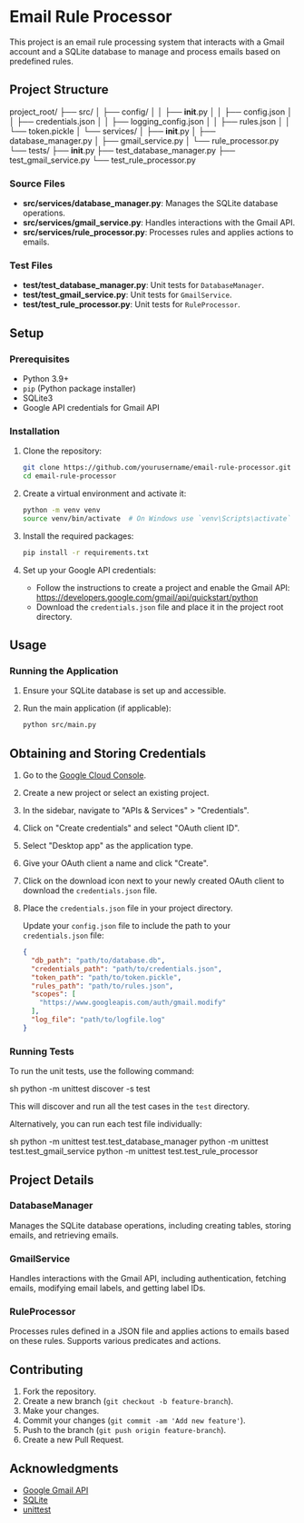 # Email Rule Processor

This project is an email rule processing system that interacts with a Gmail account and a SQLite database to manage and process emails based on predefined rules.

## Project Structure
project_root/
├── src/
│   ├── config/
│   │   ├── __init__.py
│   │   ├── config.json
│   │   ├── credentials.json
│   │   ├── logging_config.json
│   │   ├── rules.json
│   │   └── token.pickle
│   └── services/
│       ├── __init__.py
│       ├── database_manager.py
│       ├── gmail_service.py
│       └── rule_processor.py
└── tests/
    ├── __init__.py
    ├── test_database_manager.py
    ├── test_gmail_service.py
    └── test_rule_processor.py



### Source Files

- **src/services/database_manager.py**: Manages the SQLite database operations.
- **src/services/gmail_service.py**: Handles interactions with the Gmail API.
- **src/services/rule_processor.py**: Processes rules and applies actions to emails.

### Test Files

- **test/test_database_manager.py**: Unit tests for `DatabaseManager`.
- **test/test_gmail_service.py**: Unit tests for `GmailService`.
- **test/test_rule_processor.py**: Unit tests for `RuleProcessor`.

## Setup

### Prerequisites

- Python 3.9+
- `pip` (Python package installer)
- SQLite3
- Google API credentials for Gmail API

### Installation

1. Clone the repository:

    ```sh
    git clone https://github.com/yourusername/email-rule-processor.git
    cd email-rule-processor
    ```

2. Create a virtual environment and activate it:

    ```sh
    python -m venv venv
    source venv/bin/activate  # On Windows use `venv\Scripts\activate`
    ```

3. Install the required packages:

    ```sh
    pip install -r requirements.txt
    ```

4. Set up your Google API credentials:

    - Follow the instructions to create a project and enable the Gmail API: https://developers.google.com/gmail/api/quickstart/python
    - Download the `credentials.json` file and place it in the project root directory.

## Usage

### Running the Application

1. Ensure your SQLite database is set up and accessible.
2. Run the main application (if applicable):

    ```sh
    python src/main.py
    ```
   
## Obtaining and Storing Credentials

1. Go to the [Google Cloud Console](https://console.cloud.google.com/).
2. Create a new project or select an existing project.
3. In the sidebar, navigate to "APIs & Services" > "Credentials".
4. Click on "Create credentials" and select "OAuth client ID".
5. Select "Desktop app" as the application type.
6. Give your OAuth client a name and click "Create".
7. Click on the download icon next to your newly created OAuth client to download the `credentials.json` file.
8. Place the `credentials.json` file in your project directory.

   Update your `config.json` file to include the path to your `credentials.json` file:
   
      ```json
      {
        "db_path": "path/to/database.db",
        "credentials_path": "path/to/credentials.json",
        "token_path": "path/to/token.pickle",
        "rules_path": "path/to/rules.json",
        "scopes": [
          "https://www.googleapis.com/auth/gmail.modify"
        ],
        "log_file": "path/to/logfile.log"
      }

### Running Tests

To run the unit tests, use the following command:

sh
python -m unittest discover -s test


This will discover and run all the test cases in the `test` directory.

Alternatively, you can run each test file individually:

sh
python -m unittest test.test_database_manager
python -m unittest test.test_gmail_service
python -m unittest test.test_rule_processor


## Project Details

### DatabaseManager

Manages the SQLite database operations, including creating tables, storing emails, and retrieving emails.

### GmailService

Handles interactions with the Gmail API, including authentication, fetching emails, modifying email labels, and getting label IDs.

### RuleProcessor

Processes rules defined in a JSON file and applies actions to emails based on these rules. Supports various predicates and actions.

## Contributing

1. Fork the repository.
2. Create a new branch (`git checkout -b feature-branch`).
3. Make your changes.
4. Commit your changes (`git commit -am 'Add new feature'`).
5. Push to the branch (`git push origin feature-branch`).
6. Create a new Pull Request.

## Acknowledgments

- [Google Gmail API](https://developers.google.com/gmail/api)
- [SQLite](https://www.sqlite.org/index.html)
- [unittest](https://docs.python.org/3/library/unittest.html)
